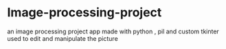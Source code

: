 # Image-processing-project
an image processing project app made with python , pil and custom tkinter used to edit and manipulate the picture
